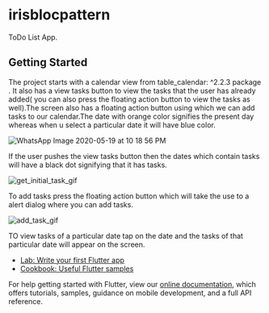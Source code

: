 # irisblocpattern

ToDo List App.

## Getting Started

The project starts with a calendar view from table_calendar: ^2.2.3 package .
It also has a view tasks button to view the tasks that the user has already added( you can also press the floating action button to view the tasks as well).The screen also has a floating action button using which we can add tasks to our calendar.The date with orange color signifies the present day whereas when u select a particular date it will have blue color.

![WhatsApp Image 2020-05-19 at 10 18 56 PM](https://user-images.githubusercontent.com/56069189/82354965-2db93e80-9a1f-11ea-998f-3464c0735afa.jpeg)
 
 If the user pushes the view tasks button then the dates which contain tasks will have a black dot signifying that it has tasks.
 
![get_initial_task_gif](https://user-images.githubusercontent.com/56069189/82358842-b5ee1280-9a24-11ea-9471-297df3b393d8.gif)

 To add tasks press the floating action button which will take the use to a alert dialog where you can add tasks.
 
 ![add_task_gif](https://user-images.githubusercontent.com/56069189/82359323-60fecc00-9a25-11ea-8eab-e675c60a1a96.gif)


TO view tasks of a particular date tap on the date and the tasks of that particular date will appear on the screen.


 

- [Lab: Write your first Flutter app](https://flutter.dev/docs/get-started/codelab)
- [Cookbook: Useful Flutter samples](https://flutter.dev/docs/cookbook)

For help getting started with Flutter, view our
[online documentation](https://flutter.dev/docs), which offers tutorials,
samples, guidance on mobile development, and a full API reference.
